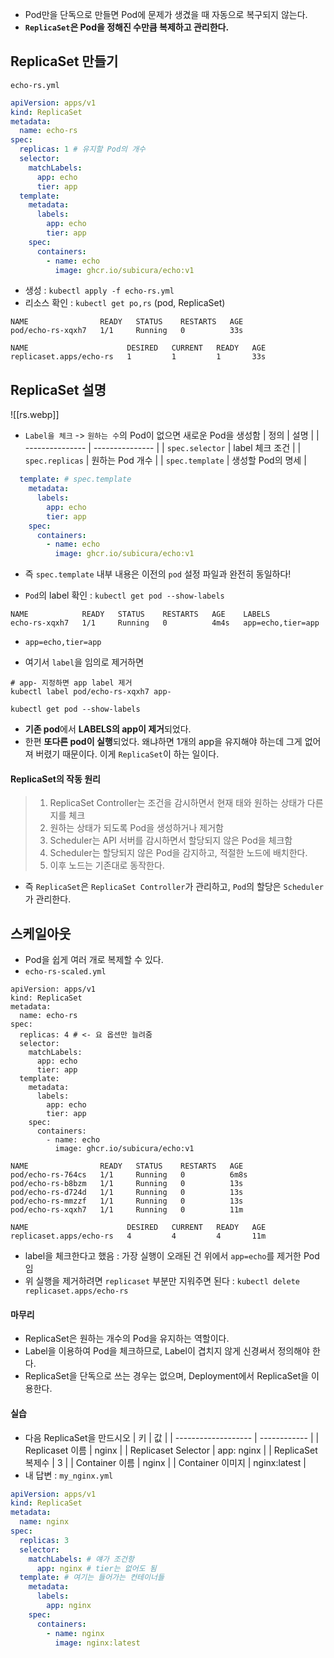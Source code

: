 - Pod만을 단독으로 만들면 Pod에 문제가 생겼을 때 자동으로 복구되지 않는다.
- **`ReplicaSet`은 Pod을 정해진 수만큼 복제하고 관리한다.**

## ReplicaSet 만들기
`echo-rs.yml`
```yaml
apiVersion: apps/v1
kind: ReplicaSet
metadata:
  name: echo-rs
spec:
  replicas: 1 # 유지할 Pod의 개수
  selector:
    matchLabels:
      app: echo
      tier: app
  template:
    metadata:
      labels:
        app: echo
        tier: app
    spec:
      containers:
        - name: echo
          image: ghcr.io/subicura/echo:v1
```
- 생성 :  `kubectl apply -f echo-rs.yml`
- 리소스 확인 : `kubectl get po,rs` (pod, ReplicaSet)
```
NAME                READY   STATUS    RESTARTS   AGE
pod/echo-rs-xqxh7   1/1     Running   0          33s

NAME                      DESIRED   CURRENT   READY   AGE
replicaset.apps/echo-rs   1         1         1       33s
```

## ReplicaSet 설명
![[rs.webp]]
- `Label을 체크` -> `원하는 수`의 Pod이 없으면 새로운 Pod을 생성함
| 정의            | 설명            |
| --------------- | --------------- |
| `spec.selector` | label 체크 조건 |
| `spec.replicas` | 원하는 Pod 개수 |
| `spec.template` | 생성할 Pod의 명세                |
```yaml
  template: # spec.template
    metadata:
      labels:
        app: echo
        tier: app
    spec:
      containers:
        - name: echo
          image: ghcr.io/subicura/echo:v1
```
- 즉 `spec.template` 내부 내용은 이전의 `pod` 설정 파일과 완전히 동일하다!

- `Pod`의 label 확인 : `kubectl get pod --show-labels`
```
NAME            READY   STATUS    RESTARTS   AGE    LABELS
echo-rs-xqxh7   1/1     Running   0          4m4s   app=echo,tier=app
```
- `app=echo,tier=app`

- 여기서 `label`을 임의로 제거하면
```
# app- 지정하면 app label 제거
kubectl label pod/echo-rs-xqxh7 app-

kubectl get pod --show-labels
```
- **기존 pod**에서 **LABELS의 app이 제거**되었다.
- 한편 **또다른 pod이 실행**되었다. 왜냐하면 1개의 app을 유지해야 하는데 그게 없어져 버렸기 때문이다. 이게 `ReplicaSet`이 하는 일이다.

#### ReplicaSet의 작동 원리
> 1. ReplicaSet Controller는 조건을 감시하면서 현재 태와 원하는 상태가 다른지를 체크
> 2. 원하는 상태가 되도록 Pod을 생성하거나 제거함
> 3. Scheduler는 API 서버를 감시하면서 할당되지 않은 Pod을 체크함
> 4. Scheduler는 할당되지 않은 Pod을 감지하고, 적절한 노드에 배치한다.
> 5. 이후 노드는 기존대로 동작한다.

- 즉 `ReplicaSet`은 `ReplicaSet Controller`가 관리하고, `Pod`의 할당은 `Scheduler`가 관리한다. 

## 스케일아웃
- Pod을 쉽게 여러 개로 복제할 수 있다.
- `echo-rs-scaled.yml`
```
apiVersion: apps/v1
kind: ReplicaSet
metadata:
  name: echo-rs
spec:
  replicas: 4 # <- 요 옵션만 늘려줌
  selector:
    matchLabels:
      app: echo
      tier: app
  template:
    metadata:
      labels:
        app: echo
        tier: app
    spec:
      containers:
        - name: echo
          image: ghcr.io/subicura/echo:v1
```

```
NAME                READY   STATUS    RESTARTS   AGE
pod/echo-rs-764cs   1/1     Running   0          6m8s
pod/echo-rs-b8bzm   1/1     Running   0          13s
pod/echo-rs-d724d   1/1     Running   0          13s
pod/echo-rs-mmzzf   1/1     Running   0          13s
pod/echo-rs-xqxh7   1/1     Running   0          11m

NAME                      DESIRED   CURRENT   READY   AGE
replicaset.apps/echo-rs   4         4         4       11m

```
- label을 체크한다고 했음 : 가장 실행이 오래된 건 위에서 `app=echo`를 제거한 Pod임
- 위 실행을 제거하려면 `replicaset` 부분만 지워주면 된다 : `kubectl delete replicaset.apps/echo-rs`

#### 마무리
- ReplicaSet은 원하는 개수의 Pod을 유지하는 역할이다.
- Label을 이용하여 Pod을 체크하므로, Label이 겹치지 않게 신경써서 정의해야 한다.
- ReplicaSet을 단독으로 쓰는 경우는 없으며, Deployment에서 ReplicaSet을 이용한다.

#### 실습
- 다음 ReplicaSet을 만드시오
| 키                  | 값           |
| ------------------- | ------------ |
| Replicaset 이름     | nginx        |
| Replicaset Selector | app: nginx   |
| ReplicaSet 복제수   | 3            |
| Container 이름      | nginx        |
| Container 이미지    | nginx:latest |
- 내 답변 : `my_nginx.yml`
```yaml
apiVersion: apps/v1
kind: ReplicaSet
metadata:
  name: nginx
spec:
  replicas: 3
  selector:
    matchLabels: # 얘가 조건항
      app: nginx # tier는 없어도 됨
  template: # 여기는 들어가는 컨테이너들 
    metadata:
      labels:
        app: nginx
    spec:
      containers:
        - name: nginx
          image: nginx:latest
```